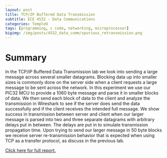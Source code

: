 ```yaml
---
layout: post
title: TCP/IP Buffered Data Transmission
subtitle: ECE 4532 - Data Communications
categories: TempleU
tags: [programming, c code, networking, microprocessor]
bigimg: /img/posts/4532_data_comm/spurious_retransmission.png
---
```


# Summary
In the TCP/IP Buffered Data Transmission lab we look into sending a large
message across several smaller datagrams. Blocking data up into smaller 
sizes is commonly done on the server side when a client requests a large 
message to be sent across the network. In this experiment we use our PIC32 
MCU to provide a 1060 byte message and parse it in smaller blocks of data. 
We then send each block of data to the client and analyze the transmission
in Wireshark to see if the server does send the data successfully and if 
the client receives the intended full message. We show success in 
transmission between server and client when our larger message is parsed 
into two and three separate datagrams with arbitrary delays put in between. 
The delays are put in to simulate transmission propagation time. Upon 
trying to send our larger message in 50 byte blocks we receive server 
re-transmission behavior that is expected when using TCP as a transfer 
protocol, as discuss in the previous lab.

[Click here for full report.](
http://files.tdevin.com/blog/20160222_trejo_devin_002.pdf)
